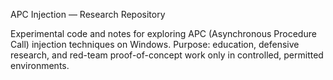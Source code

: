 APC Injection — Research Repository

Experimental code and notes for exploring APC (Asynchronous Procedure Call) injection techniques on Windows.
Purpose: education, defensive research, and red-team proof-of-concept work only in controlled, permitted environments.

